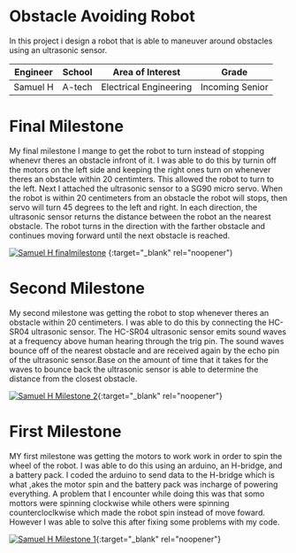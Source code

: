 # Obstacle Avoiding Robot
In this project i design a robot that is able to maneuver around obstacles using an ultrasonic sensor.  

| **Engineer** | **School** | **Area of Interest** | **Grade** |
|:--:|:--:|:--:|:--:|
| Samuel H | A-tech | Electrical Engineering | Incoming Senior

<!-- ![Headstone Image] -->
  
# Final Milestone
My final milestone I mange to get the robot to turn instead of stopping whenevr theres an obstacle infront of it. I was able to do this by turnin off the motors on the left side and keeping the right ones turn on whenever theres an obstacle within 20 centimters. This allowed the robot to turn to the left. Next I attached the ultrasonic sensor to a SG90 micro servo. When the robot is within 20 centimeters from an obstacle the robot will stops, then servo will turn 45 degrees to the left and right. In each direction, the ultrasonic sensor returns the distance between the robot an the nearest obstacle. The robot turns in the direction with the farther obstacle and continues moving forward until the next obstacle is reached.

[![Samuel H finalmilestone ](https://res.cloudinary.com/marcomontalbano/image/upload/v1658500648/video_to_markdown/images/youtube--akQv5ePTqw0-c05b58ac6eb4c4700831b2b3070cd403.jpg)](https://youtu.be/akQv5ePTqw0 "Samuel H finalmilestone ") {:target="_blank" rel="noopener")
# Second Milestone

My second milestone was getting the robot to stop whenever theres an obstacle within 20 centimeters. I was able to do this by connecting the HC-SR04 ultrasonic sensor. The HC-SR04 ultrasonic sensor emits sound waves at a frequency above human hearing through the trig pin. The sound waves bounce off of the nearest obstacle and are received again by the echo pin of the ultrasonic sensor.Base on the amount of time that it takes for the waves to bounce back the ultrasonic sensor is able to determine the distance from the closest obstacle.  

[![Samuel H Milestone 2](https://res.cloudinary.com/marcomontalbano/image/upload/v1657897872/video_to_markdown/images/youtube--lhwfVbKQ5wQ-c05b58ac6eb4c4700831b2b3070cd403.jpg)](https://www.youtube.com/watch?v=lhwfVbKQ5wQ "Samuel H Milestone 2"){:target="_blank" rel="noopener"} 
# First Milestone
  

MY first milestone was getting the motors to work work in order to spin the wheel of the robot. I was able to do this using an arduino, an H-bridge, and a battery pack. I coded the arduino to send data to the H-bridge which is what ,akes the motor spin and the battery pack was incharge of powering everything.
A problem that I encounter while doing this was that somo mottors were spinning clockwise while others were spinning countercloclkwise which made the robot spin instead of move foward. However I was able to solve this after fixing some problems with my code.

[![Samuel H Milestone 1](https://res.cloudinary.com/marcomontalbano/image/upload/v1657551255/video_to_markdown/images/youtube--3aWtaafTSi0-c05b58ac6eb4c4700831b2b3070cd403.jpg)](https://youtu.be/3aWtaafTSi0 "Samuel H Milestone 1"){:target="_blank" rel="noopener"}



